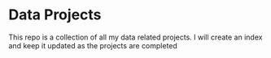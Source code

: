 # Data Projects

This repo is a collection of all my data related projects. I will create an index and keep it updated as the projects are completed
